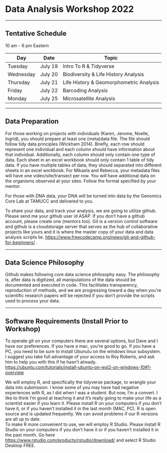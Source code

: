# Data Analysis Workshop 2022

---

## Tentative Schedule

10 am - 6 pm Eastern

| Day | Date | Topic |
| --- | --- | --- |
| Tuesday | July 19 | Intro To R & Tidyverse |
| Wednesday | July 20 | Biodiversity & Life History Analysis |
| Thursday | July 21 | Life History & Geomorphometric Analysis |
| Friday | July 22 | Barcoding Analysis |
| Monday | July 25 | Microsatellite Analysis |

---

## Data Preparation


For those working on projects with individuals (Karen, Jerome, Noelle, Ingrid), you should prepare at least one (meta)data file. The file should follow tidy data principles (Wickham 2014). Briefly, each row should represent one individual and each column should have information about that individual.  Additionally, each column should only contain one type of data.  Each sheet in an excel workbook should only contain 1 table of tidy data.  If you have multiple tables of data, they should separated into different sheets in an excel workbook.  For Mikaela and Rebecca, your metadata files will have one video/site/transect per row. You will have additional data on the organisms observed at your sites.  Follow the format specified by your mentor.

For those with DNA data, your DNA will be turned into data by the Genomics Core Lab at TAMUCC and delivered to you.  

To share your data, and track your analysis, we are going to utilize github.  Please send me your github user id ASAP.  If you don’t have a github account, please create one (mentors too).  Git is a version control software and github is a cloudstorage server that serves as the hub of collaborative projects like yours and it is where the master copy of your data and data analysis scripts lie. https://www.freecodecamp.org/news/git-and-github-for-beginners/ .  

---

## Data Science Philosophy

Github makes following core data science philosophy easy.  The philosophy is, after data is digitized, all manipulations of the data should be documented and executed in code. This facilitates transparency, reproduction of methods, and we are progressing toward a day when you’re scientific research papers will be rejected if you don’t provide the scripts used to process your data.

---

## Software Requirements (Install Prior to Workshop)

To operate git on your computers there are several options, but Dave and I have our preferences.  If you have a mac, you’re good to go.  If you have a PC, you need to be sure to install Ubunutu on the windows linux subsystem.  I suggest you take full advantage of your access to Roy Roberts, and ask him to help you with this if he hasn’t already. https://ubuntu.com/tutorials/install-ubuntu-on-wsl2-on-windows-10#1-overview

We will employ R, and specifically the tidyverse package, to wrangle your data into submission. I know some of you may have had negative experiences with R, as I did when I was a student. But now, I’m a convert. I like to think I’m good at teaching it and it’s really going to make your life as a scientist easier if you learn it.  Please install R on your computers if you don’t have it, or if you haven’t installed it in the last month (MAC,   PC). R is open source and is updated frequently.  We can avoid problems if our R versions are all up to date.  
To make R more convenient to use, we will employ R Studio.  Please install R Studio on your computers if you don’t have it or if you haven’t installed it in the past month.   Go here https://www.rstudio.com/products/rstudio/download/ and select R Studio Desktop FREE.
